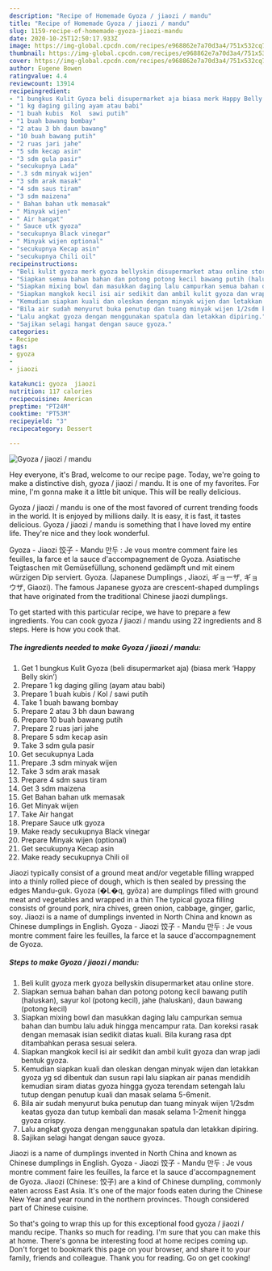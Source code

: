```yaml
---
description: "Recipe of Homemade Gyoza / jiaozi / mandu"
title: "Recipe of Homemade Gyoza / jiaozi / mandu"
slug: 1159-recipe-of-homemade-gyoza-jiaozi-mandu
date: 2020-10-25T12:50:17.933Z
image: https://img-global.cpcdn.com/recipes/e968862e7a70d3a4/751x532cq70/gyoza-jiaozi-mandu-foto-resep-utama.jpg
thumbnail: https://img-global.cpcdn.com/recipes/e968862e7a70d3a4/751x532cq70/gyoza-jiaozi-mandu-foto-resep-utama.jpg
cover: https://img-global.cpcdn.com/recipes/e968862e7a70d3a4/751x532cq70/gyoza-jiaozi-mandu-foto-resep-utama.jpg
author: Eugene Bowen
ratingvalue: 4.4
reviewcount: 13914
recipeingredient:
- "1 bungkus Kulit Gyoza beli disupermarket aja biasa merk Happy Belly skin"
- "1 kg daging giling ayam atau babi"
- "1 buah kubis  Kol  sawi putih"
- "1 buah bawang bombay"
- "2 atau 3 bh daun bawang"
- "10 buah bawang putih"
- "2 ruas jari jahe"
- "5 sdm kecap asin"
- "3 sdm gula pasir"
- "secukupnya Lada"
- ".3 sdm minyak wijen"
- "3 sdm arak masak"
- "4 sdm saus tiram"
- "3 sdm maizena"
- " Bahan bahan utk memasak"
- " Minyak wijen"
- " Air hangat"
- " Sauce utk gyoza"
- "secukupnya Black vinegar"
- " Minyak wijen optional"
- "secukupnya Kecap asin"
- "secukupnya Chili oil"
recipeinstructions:
- "Beli kulit gyoza merk gyoza bellyskin disupermarket atau online store."
- "Siapkan semua bahan bahan dan potong potong kecil bawang putih (haluskan), sayur kol (potong kecil), jahe (haluskan), daun bawang (potong kecil)"
- "Siapkan mixing bowl dan masukkan daging lalu campurkan semua bahan dan bumbu lalu aduk hingga mencampur rata. Dan koreksi rasak dengan memasak isian sedikit diatas kuali. Bila kurang rasa dpt ditambahkan perasa sesuai selera."
- "Siapkan mangkok kecil isi air sedikit dan ambil kulit gyoza dan wrap jadi bentuk gyoza."
- "Kemudian siapkan kuali dan oleskan dengan minyak wijen dan letakkan gyoza yg sd dibentuk dan susun rapi lalu siapkan air panas mendidih kemudian siram diatas gyoza hingga gyoza terendam setengah lalu tutup dengan penutup kuali dan masak selama 5-6menit."
- "Bila air sudah menyurut buka penutup dan tuang minyak wijen 1/2sdm keatas gyoza dan tutup kembali dan masak selama 1-2menit hingga gyoza crispy."
- "Lalu angkat gyoza dengan menggunakan spatula dan letakkan dipiring."
- "Sajikan selagi hangat dengan sauce gyoza."
categories:
- Recipe
tags:
- gyoza
- 
- jiaozi

katakunci: gyoza  jiaozi 
nutrition: 117 calories
recipecuisine: American
preptime: "PT24M"
cooktime: "PT53M"
recipeyield: "3"
recipecategory: Dessert

---
```



![Gyoza / jiaozi / mandu](https://img-global.cpcdn.com/recipes/e968862e7a70d3a4/751x532cq70/gyoza-jiaozi-mandu-foto-resep-utama.jpg)

Hey everyone, it's Brad, welcome to our recipe page. Today, we're going to make a distinctive dish, gyoza / jiaozi / mandu. It is one of my favorites. For mine, I'm gonna make it a little bit unique. This will be really delicious.

Gyoza / jiaozi / mandu is one of the most favored of current trending foods in the world. It is enjoyed by millions daily. It is easy, it is fast, it tastes delicious. Gyoza / jiaozi / mandu is something that I have loved my entire life. They're nice and they look wonderful.

Gyoza - Jiaozi 饺子 - Mandu 만두 : Je vous montre comment faire les feuilles, la farce et la sauce d&#39;accompagnement de Gyoza. Asiatische Teigtaschen mit Gemüsefüllung, schonend gedämpft und mit einem würzigen Dip serviert. Gyoza. (Japanese Dumplings , Jiaozi, ギョーザ, ギョウザ, Giaozi). The famous Japanese gyoza are crescent-shaped dumplings that have originated from the traditional Chinese jiaozi dumplings.


To get started with this particular recipe, we have to prepare a few ingredients. You can cook gyoza / jiaozi / mandu using 22 ingredients and 8 steps. Here is how you cook that.

<!--inarticleads1-->

##### The ingredients needed to make Gyoza / jiaozi / mandu:

1. Get 1 bungkus Kulit Gyoza (beli disupermarket aja) (biasa merk ‘Happy Belly skin’)
1. Prepare 1 kg daging giling (ayam atau babi)
1. Prepare 1 buah kubis / Kol / sawi putih
1. Take 1 buah bawang bombay
1. Prepare 2 atau 3 bh daun bawang
1. Prepare 10 buah bawang putih
1. Prepare 2 ruas jari jahe
1. Prepare 5 sdm kecap asin
1. Take 3 sdm gula pasir
1. Get secukupnya Lada
1. Prepare .3 sdm minyak wijen
1. Take 3 sdm arak masak
1. Prepare 4 sdm saus tiram
1. Get 3 sdm maizena
1. Get  Bahan bahan utk memasak
1. Get  Minyak wijen
1. Take  Air hangat
1. Prepare  Sauce utk gyoza
1. Make ready secukupnya Black vinegar
1. Prepare  Minyak wijen (optional)
1. Get secukupnya Kecap asin
1. Make ready secukupnya Chili oil


Jiaozi typically consist of a ground meat and/or vegetable filling wrapped into a thinly rolled piece of dough, which is then sealed by pressing the edges Mandu-guk. Gyoza (�L�q, gyōza) are dumplings filled with ground meat and vegetables and wrapped in a thin The typical gyoza filling consists of ground pork, nira chives, green onion, cabbage, ginger, garlic, soy. Jiaozi is a name of dumplings invented in North China and known as Chinese dumplings in English. Gyoza - Jiaozi 饺子 - Mandu 만두 : Je vous montre comment faire les feuilles, la farce et la sauce d&#39;accompagnement de Gyoza. 

<!--inarticleads2-->

##### Steps to make Gyoza / jiaozi / mandu:

1. Beli kulit gyoza merk gyoza bellyskin disupermarket atau online store.
1. Siapkan semua bahan bahan dan potong potong kecil bawang putih (haluskan), sayur kol (potong kecil), jahe (haluskan), daun bawang (potong kecil)
1. Siapkan mixing bowl dan masukkan daging lalu campurkan semua bahan dan bumbu lalu aduk hingga mencampur rata. Dan koreksi rasak dengan memasak isian sedikit diatas kuali. Bila kurang rasa dpt ditambahkan perasa sesuai selera.
1. Siapkan mangkok kecil isi air sedikit dan ambil kulit gyoza dan wrap jadi bentuk gyoza.
1. Kemudian siapkan kuali dan oleskan dengan minyak wijen dan letakkan gyoza yg sd dibentuk dan susun rapi lalu siapkan air panas mendidih kemudian siram diatas gyoza hingga gyoza terendam setengah lalu tutup dengan penutup kuali dan masak selama 5-6menit.
1. Bila air sudah menyurut buka penutup dan tuang minyak wijen 1/2sdm keatas gyoza dan tutup kembali dan masak selama 1-2menit hingga gyoza crispy.
1. Lalu angkat gyoza dengan menggunakan spatula dan letakkan dipiring.
1. Sajikan selagi hangat dengan sauce gyoza.


Jiaozi is a name of dumplings invented in North China and known as Chinese dumplings in English. Gyoza - Jiaozi 饺子 - Mandu 만두 : Je vous montre comment faire les feuilles, la farce et la sauce d&#39;accompagnement de Gyoza. Jiaozi (Chinese: 饺子) are a kind of Chinese dumpling, commonly eaten across East Asia. It&#39;s one of the major foods eaten during the Chinese New Year and year round in the northern provinces. Though considered part of Chinese cuisine. 

So that's going to wrap this up for this exceptional food gyoza / jiaozi / mandu recipe. Thanks so much for reading. I'm sure that you can make this at home. There's gonna be interesting food at home recipes coming up. Don't forget to bookmark this page on your browser, and share it to your family, friends and colleague. Thank you for reading. Go on get cooking!
